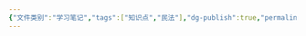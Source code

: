 ```yaml
---
{"文件类别":"学习笔记","tags":["知识点","民法"],"dg-publish":true,"permalink":"/运行杂/模板/知识点模板/","dgPassFrontmatter":true,"created":"2024-07-03T12:50:45.273+08:00","updated":"2024-10-26T13:15:37.855+08:00"}
---
```


